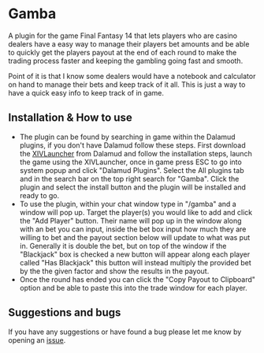 # Gamba

A plugin for the game Final Fantasy 14 that lets players who are casino dealers have a easy way to manage their players bet amounts
and be able to quickly get the players payout at the end of each round to make the trading process faster and keeping the gambling going fast and smooth.

Point of it is that I know some dealers would have a notebook and calculator on hand to manage their bets and keep track of it all. This is just a way to 
have a quick easy info to keep track of in game.

## Installation & How to use

* The plugin can be found by searching in game within the Dalamud plugins, if you don't have Dalamud follow these steps. First download the [XIVLauncher](https://goatcorp.github.io/)
from Dalamud and follow the installation steps, launch the game using the XIVLauncher, once in game press ESC to go into system popup and click "Dalamud Plugins". Select the All plugins tab
and in the search bar on the top right search for "Gamba". Click the plugin and select the install button and the plugin will be installed and ready to go.
* To use the plugin, within your chat window type in "/gamba" and a window will pop up. Target the player(s) you would like to add and click the "Add Player" button. Their name will pop up in the window
along with an bet you can input, inside the bet box input how much they are willing to bet and the payout section below will update to what was put in. Generally it is double the bet, but on top of the window
if the "Blackjack" box is checked a new button will appear along each player called "Has Blackjack" this button will instead multiply the provided bet by the the given factor and show the results 
in the payout.
* Once the round has ended you can click the "Copy Payout to Clipboard" option and be able to paste this into the trade window for each player.


## Suggestions and bugs

If you have any suggestions or have found a bug please let me know by opening an [issue](https://github.com/Comfefe/Gamba/issues/new).
